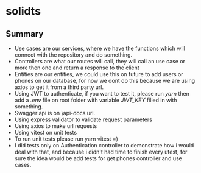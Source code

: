 # solidts

## Summary

- Use cases are our services, where we have the functions which will connect with the repository and do something. 
- Controllers are what our routes will call, they will call an use case or more then one and return a response to the client 
- Entities are our entities, we could use this on future to add users or phones on our database, for now we dont do this because we are using axios to get it from a third party url. 
- Using JWT to authenticate, if you want to test it, please run *yarn* then add a *.env* file on root folder with variable *JWT_KEY* filled in with something.
- Swagger api is on \api-docs url.
- Using express validator to validate request parameters 
- Using axios to make url requests 
- Using vitest on unit tests
- To run unit tests please run yarn vitest =)
- I did tests only on Authentication controller to demonstrate how i would deal with that, and because i didn't had time to finish every utest, for sure the idea would be add tests for get phones controller and use cases.